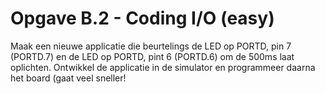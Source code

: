 # Opgave B.2 - Coding I/O (easy)

Maak een nieuwe applicatie die beurtelings de LED op PORTD, pin 7 (PORTD.7) en de LED op PORTD, pint 6 (PORTD.6) om de 500ms laat oplichten. Ontwikkel de applicatie in de simulator en programmeer daarna het board (gaat veel sneller!

